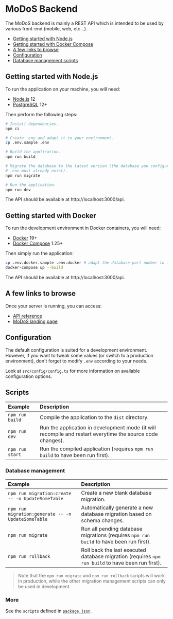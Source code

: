 # MoDoS Backend

The MoDoS backend is mainly a REST API which is intended to be used by various
front-end (mobile, web, etc...).

<!-- START doctoc generated TOC please keep comment here to allow auto update -->
<!-- DON'T EDIT THIS SECTION, INSTEAD RE-RUN doctoc TO UPDATE -->


- [Getting started with Node.js](#getting-started-with-nodejs)
- [Getting started with Docker Compose](#getting-started-with-docker-compose)
- [A few links to browse](#a-few-links-to-browse)
- [Configuration](#configuration)
- [Database management scripts](#database-management-scripts)

<!-- END doctoc generated TOC please keep comment here to allow auto update -->



## Getting started with Node.js

To run the application on your machine, you will need:

* [Node.js](https://nodejs.org) 12
* [PostgreSQL](https://www.postgresql.org) 12+

Then perform the following steps:

```bash
# Install dependencies.
npm ci

# Create .env and adapt it to your environment.
cp .env.sample .env

# Build the application.
npm run build

# Migrate the database to the latest version (the database you configured in
# .env must already exist).
npm run migrate

# Run the application.
npm run dev
```

The API should be available at http://localhost:3000/api.



## Getting started with Docker

To run the development environment in Docker containers, you will need:

* [Docker](https://www.docker.com) 19+
* [Docker Compose](https://docs.docker.com/compose/) 1.25+

Then simply run the application:

```bash
cp .env.docker.sample .env.docker # adapt the database port number to fit an open port in your local environment.
docker-compose up --build
```

The API should be available at http://localhost:3000/api.



## A few links to browse

Once your server is running, you can access:

* [API reference](http://localhost:3000/api/v1/doc/)
* [MoDoS landing page](http://localhost:3000/landing-page/index.html)



## Configuration

The default configuration is suited for a development environment. However, if
you want to tweak some values (or switch to a production environment), don't
forget to modify `.env` according to your needs.

Look at `src/config/config.ts` for more information on available configuration
options.



## Scripts

Example         | Description
:-------------- | :---------------------------------------------------------------------------------------------------------
`npm run build` | Compile the application to the `dist` directory.
`npm run dev`   | Run the application in development mode (it will recompile and restart everytime the source code changes).
`npm run start` | Run the compiled application (requires `npm run build` to have been run first).

### Database management

Example                                            | Description
:------------------------------------------------- | :------------------------------------------------------------------------------------------------
`npm run migration:create -- -n UpdateSomeTable`   | Create a new blank database migration.
`npm run migration:generate -- -n UpdateSomeTable` | Automatically generate a new database migration based on schema changes.
`npm run migrate`                                  | Run all pending database migrations (requires `npm run build` to have been run first).
`npm run rollback`                                 | Roll back the last executed database migration (requires `npm run build` to have been run first).

> Note that the `npm run migrate` and `npm run rollback` scripts will work in
> production, while the other migration management scripts can only be used in
> development.

### More

See the `scripts` defined in [`package.json`](./package.json).
